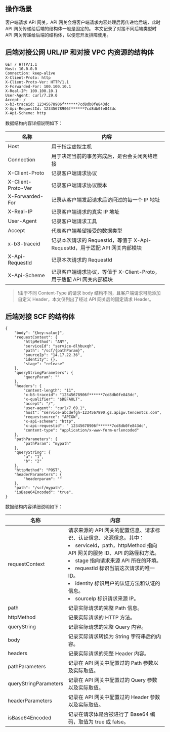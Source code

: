 ## 操作场景

客户端请求 API 网关，API 网关会将客户端请求内容处理后再传递给后端，此时 API 网关传递给后端的结构体一般是固定的。
本文记录了对接不同后端类型时 API 网关传递给后端的结构体，以便您开发排障使用。

## 后端对接公网 URL/IP 和对接 VPC 内资源的结构体

```
GET / HTTP/1.1
Host: 10.0.0.0
Connection: keep-alive
X-Client-Proto: http
X-Client-Proto-Ver: HTTP/1.1
X-Forwarded-For: 100.100.10.1
X-Real-IP: 100.100.10.1
User-Agent: curl/7.29.0
Accept: /
x-b3-traceid: 12345678906f******7cd8db0fe843dc
X-Api-RequestId: 12345678906f******7cd8db0fe843dc
X-Api-Scheme: http
```

数据结构内容详细说明如下：

| 名称               | 内容                                                         |
| ------------------ | ------------------------------------------------------------ |
| Host               | 用于指定虚拟主机                                             |
| Connection         | 用于决定当前的事务完成后，是否会关闭网络连接                 |
| X-Client-Proto     | 记录客户端请求协议                                           |
| X-Client-Proto-Ver | 记录客户端请求协议版本                                       |
| X-Forwarded-For    | 记录从客户端发起请求后访问过的每一个 IP 地址                 |
| X-Real-IP          | 记录客户端请求的真实 IP 地址                                 |
| User-Agent         | 记录客户端请求工具                                           |
| Accept             | 代表客户端希望接受的数据类型                                 |
| x-b3-traceid       | 记录本次请求的 RequestId，等值于 X-Api-RequestId，用于适配 API 网关内部模块 |
| X-Api-RequestId    | 记录本次请求的 RequestId                                      |
| X-Api-Scheme       | 记录客户端请求协议，等值于 X-Client-Proto，用于适配 API 网关内部模块 |

>!由于不同 Content-Type 的请求 body 结构不同，且客户端请求可能添加自定义 Header，本文仅列出了经过 API 网关后的固定请求 Header。

## 后端对接 SCF 的结构体

```
{
	"body": "{key:value}",
	"requestContext": {
		"httpMethod": "ANY",
		"serviceId": "service-dlhbuxqh",
		"path": "/scf/{pathParam}",
		"sourceIp": "14.17.22.36",
		"identity": {},
		"stage": "release"
	},
	"queryStringParameters": {
		"queryParam": ""
	},
	"headers": {
		"content-length": "11",
		"x-b3-traceid": "12345678906f******7cd8db0fe843dc",
		"x-qualifier": "$DEFAULT",
		"accept": "/",
		"user-agent": "curl/7.69.1",
		"host": "service-abcdefgh-1234567890.gz.apigw.tencentcs.com",
		"requestsource": "APIGW",
		"x-api-scheme": "http",
		"x-api-requestid": " 12345678906f******7cd8db0fe843dc",
		"content-type": "application/x-www-form-urlencoded"
	},
	"pathParameters": {
		"pathParam": "mypath"
	},
	"queryString": {
		"a": "1",
		"b": "2"
	},
	"httpMethod": "POST",
	"headerParameters": {
		"headerparam": ""
	},
	"path": "/scf/mypath",
	"isBase64Encoded": "true",
}
```

数据结构内容详细说明如下：

| 名称                  | 内容                                                         |
| --------------------- | ------------------------------------------------------------ |
| requestContext        | 请求来源的 API 网关的配置信息、请求标识、认证信息、来源信息。其中：<li>serviceId，path，httpMethod 指向 API 网关的服务 ID、API 的路径和方法。<li>stage 指向请求来源 API 所在的环境。<li>requestId 标识当前这次请求的唯一 ID。<li>identity 标识用户的认证方法和认证的信息。<li>sourceIp 标识请求来源 IP。 |
| path                  | 记录实际请求的完整 Path 信息。                               |
| httpMethod            | 记录实际请求的 HTTP 方法。                                   |
| queryString           | 记录实际请求的完整 Query 内容。                              |
| body                  | 记录实际请求转换为 String 字符串后的内容。                   |
| headers               | 记录实际请求的完整 Header 内容。                             |
| pathParameters        | 记录在 API 网关中配置过的 Path 参数以及实际取值。            |
| queryStringParameters | 记录在 API 网关中配置过的 Query 参数以及实际取值。           |
| headerParameters      | 记录在 API 网关中配置过的 Header 参数以及实际取值。          |
| isBase64Encoded       | 记录在请求体是否被进行了 Base64 编码，取值为 true 或 false。  | 


